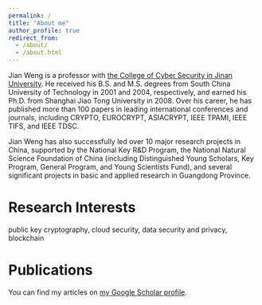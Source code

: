 ```yaml
---
permalink: /
title: "About me"
author_profile: true
redirect_from: 
  - /about/
  - /about.html
---
```


Jian Weng is a professor with [the College of Cyber Security in Jinan University](https://cybsec.jnu.edu.cn/). He received his B.S. and M.S. degrees from South China University of Technology in 2001 and 2004, respectively, and earned his Ph.D. from Shanghai Jiao Tong University in 2008. Over his career, he has published more than 100 papers in leading international conferences and journals, including CRYPTO, EUROCRYPT, ASIACRYPT, IEEE TPAMI, IEEE TIFS, and IEEE TDSC.   

Jian Weng has also successfully led over 10 major research projects in China, supported by the National Key R&D Program, the National Natural Science Foundation of China (including Distinguished Young Scholars, Key Program, General Program, and Young Scientists Fund), and several significant projects in basic and applied research in Guangdong Province.


Research Interests
======
public key cryptography, cloud security, data security and privacy, blockchain


Publications
======
You can find my articles on [my Google Scholar profile](https://scholar.google.com/citations?user=7xRkSZAAAAAJ&hl=en).
